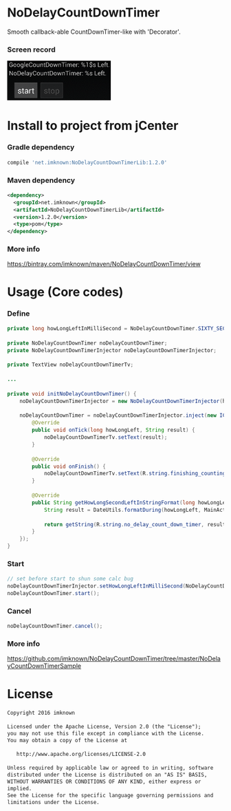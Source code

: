 # NoDelayCountDownTimer
Smooth callback-able CountDownTimer-like with 'Decorator'.

### Screen record
![github](https://raw.githubusercontent.com/imknown/NoDelayCountDownTimer/master/Art/screen_record.gif "github")

# Install to project from jCenter
### Gradle dependency
``` groovy
compile 'net.imknown:NoDelayCountDownTimerLib:1.2.0'
 ```

### Maven dependency
 ``` xml
 <dependency>
   <groupId>net.imknown</groupId>
   <artifactId>NoDelayCountDownTimerLib</artifactId>
   <version>1.2.0</version>
   <type>pom</type>
 </dependency>
 ```

### More info
https://bintray.com/imknown/maven/NoDelayCountDownTimer/view

# Usage (Core codes)
### Define
``` java
private long howLongLeftInMilliSecond = NoDelayCountDownTimer.SIXTY_SECONDS;

private NoDelayCountDownTimer noDelayCountDownTimer;
private NoDelayCountDownTimerInjector noDelayCountDownTimerInjector;

private TextView noDelayCountDownTimerTv;

...

private void initNoDelayCountDownTimer() {
    noDelayCountDownTimerInjector = new NoDelayCountDownTimerInjector(howLongLeftInMilliSecond);

    noDelayCountDownTimer = noDelayCountDownTimerInjector.inject(new ICountDownTimerCallback() {
        @Override
        public void onTick(long howLongLeft, String result) {
            noDelayCountDownTimerTv.setText(result);
        }

        @Override
        public void onFinish() {
            noDelayCountDownTimerTv.setText(R.string.finishing_counting_down);
        }

        @Override
        public String getHowLongSecondLeftInStringFormat(long howLongLeft) {
            String result = DateUtils.formatDuring(howLongLeft, MainActivity.this);

            return getString(R.string.no_delay_count_down_timer, result);
        }
    });
}
```

### Start
``` java
// set before start to shun some calc bug
noDelayCountDownTimerInjector.setHowLongLeftInMilliSecond(NoDelayCountDownTimer.SIXTY_SECONDS);
noDelayCountDownTimer.start();
```

### Cancel
``` java
noDelayCountDownTimer.cancel();
```

### More info
https://github.com/imknown/NoDelayCountDownTimer/tree/master/NoDelayCountDownTimerSample

# License
    Copyright 2016 imknown
    
    Licensed under the Apache License, Version 2.0 (the "License");
    you may not use this file except in compliance with the License.
    You may obtain a copy of the License at
    
       http://www.apache.org/licenses/LICENSE-2.0
    
    Unless required by applicable law or agreed to in writing, software
    distributed under the License is distributed on an "AS IS" BASIS,
    WITHOUT WARRANTIES OR CONDITIONS OF ANY KIND, either express or implied.
    See the License for the specific language governing permissions and
    limitations under the License.
